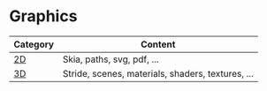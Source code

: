 # Graphics

| Category | Content |
|---|---|
| [2D](graphics-2d.md) | Skia, paths, svg, pdf, ... |
| [3D](graphics-3d.md) | Stride, scenes, materials, shaders, textures, ... |